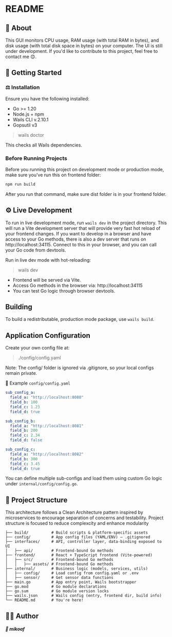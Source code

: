 # README

## 📌 About

This GUI monitors CPU usage, RAM usage (with total RAM in bytes), and disk usage (with total disk space in bytes) on your computer.
The UI is still under development. If you'd like to contribute to this project, feel free to contact me 😊.

## 🚀 Getting Started

### ⚖️ Installation

Ensure you have the following installed:

- Go >= 1.20
- Node.js + npm
- Wails CLI v.2.10.1
- Gopsutil v3

> wails doctor

This checks all Wails dependencies.

### Before Running Projects

Before you running this project on development mode or production mode, make sure you've run this on frontend folder:

```bash
npm run build
```

After you run that command, make sure dist folder is in your frontend folder.

## ⚙️ Live Development

To run in live development mode, run `wails dev` in the project directory. This will run a Vite development server that will provide very fast hot reload of your frontend changes. If you want to develop in a browser
and have access to your Go methods, there is also a dev server that runs on http://localhost:34115. Connect to this in your browser, and you can call your Go code from devtools.

Run in live dev mode with hot-reloading:

> wails dev

- Frontend will be served via Vite.
- Access Go methods in the browser via: http://localhost:34115
- You can test Go logic through browser devtools.

## Building

To build a redistributable, production mode package, use `wails build`.

## Application Configuration

Create your own config file at:

> ./config/config.yaml

Note: The config/ folder is ignored via .gitignore, so your local configs remain private.

🔑 Example `config/config.yaml`

```yaml
sub_config_a:
  field_a: "http://localhost:8080"
  field_b: 100
  field_c: 1.23
  field_d: true

sub_config_b:
  field_a: "http://localhost:8081"
  field_b: 200
  field_c: 2.34
  field_d: false

sub_config_c:
  field_a: "http://localhost:8082"
  field_b: 300
  field_c: 3.45
  field_d: true
```

You can define multiple sub-configs and load them using custom Go logic under `internal/config/config.go`.

## 🧱 Project Structure

This architecture follows a Clean Architecture pattern inspired by microservices to encourage separation of concerns and testability. Project structure is focused to reduce complexcity and enhance modularity

```plaintext
├── build/          # Build scripts & platform-specific assets
├── config/         # App config files (YAML/ENV) – .gitignored
├── interfaces/     # API, controller layer, data-binding exposed to UI
│   ├── api/        # Frontend-bound Go methods
├── frontend/       # React + TypeScript frontend (Vite-powered)
│   ├── src/        # Frontend-bound Go methods
│   │   ├── assets/ # Frontend-bound Go methods
├── internal/       # Business logic (models, services, utils)
│   ├── config/     # Load config from config.yaml or .env
│   ├── sensor/     # Get sensor data functions
├── main.go         # App entry point, Wails bootstrapper
├── go.mod          # Go module declarations
├── go.sum          # Go module version locks
├── wails.json      # Wails config (entry, frontend dir, build info)
└── README.md       # You're here!
```

## 👨‍💻 Author

##### 📧 mikoaf
